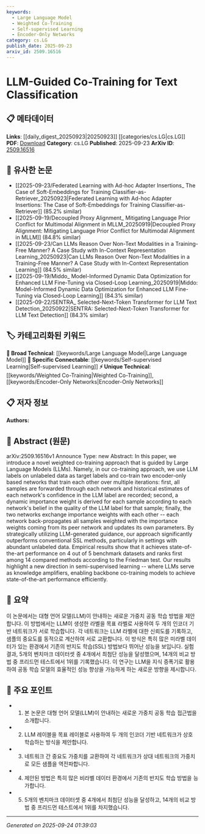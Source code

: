 ```yaml
---
keywords:
  - Large Language Model
  - Weighted Co-Training
  - Self-supervised Learning
  - Encoder-Only Networks
category: cs.LG
publish_date: 2025-09-23
arxiv_id: 2509.16516
---
```


<!-- KEYWORD_LINKING_METADATA:
{
  "processed_timestamp": "2025-09-24T01:39:03.248739",
  "vocabulary_version": "1.0",
  "selected_keywords": [
    "Large Language Model",
    "Weighted Co-Training",
    "Self-supervised Learning",
    "Encoder-Only Networks"
  ],
  "rejected_keywords": [],
  "similarity_scores": {
    "Large Language Model": 0.85,
    "Weighted Co-Training": 0.78,
    "Self-supervised Learning": 0.82,
    "Encoder-Only Networks": 0.7
  },
  "extraction_method": "AI_prompt_based",
  "budget_applied": true,
  "candidates_json": {
    "candidates": [
      {
        "surface": "Large Language Models",
        "canonical": "Large Language Model",
        "aliases": [
          "LLM",
          "Large Language Models"
        ],
        "category": "broad_technical",
        "rationale": "LLMs are central to the proposed method and connect broadly with existing NLP and ML research.",
        "novelty_score": 0.45,
        "connectivity_score": 0.88,
        "specificity_score": 0.65,
        "link_intent_score": 0.85
      },
      {
        "surface": "Weighted Co-Training",
        "canonical": "Weighted Co-Training",
        "aliases": [
          "Co-Training",
          "Weighted Co-Training"
        ],
        "category": "unique_technical",
        "rationale": "This novel approach is the core contribution of the paper, offering a new method for semi-supervised learning.",
        "novelty_score": 0.75,
        "connectivity_score": 0.65,
        "specificity_score": 0.85,
        "link_intent_score": 0.78
      },
      {
        "surface": "Semi-Supervised Learning",
        "canonical": "Self-supervised Learning",
        "aliases": [
          "SSL",
          "Semi-Supervised Learning"
        ],
        "category": "specific_connectable",
        "rationale": "The paper advances SSL techniques, which are pivotal in modern ML frameworks.",
        "novelty_score": 0.5,
        "connectivity_score": 0.8,
        "specificity_score": 0.7,
        "link_intent_score": 0.82
      },
      {
        "surface": "Encoder-Only Networks",
        "canonical": "Encoder-Only Networks",
        "aliases": [
          "Encoder Networks"
        ],
        "category": "unique_technical",
        "rationale": "These networks are integral to the paper's methodology, distinguishing it from other architectures.",
        "novelty_score": 0.68,
        "connectivity_score": 0.6,
        "specificity_score": 0.78,
        "link_intent_score": 0.7
      }
    ],
    "ban_list_suggestions": [
      "method",
      "performance",
      "experiment"
    ]
  },
  "decisions": [
    {
      "candidate_surface": "Large Language Models",
      "resolved_canonical": "Large Language Model",
      "decision": "linked",
      "scores": {
        "novelty": 0.45,
        "connectivity": 0.88,
        "specificity": 0.65,
        "link_intent": 0.85
      }
    },
    {
      "candidate_surface": "Weighted Co-Training",
      "resolved_canonical": "Weighted Co-Training",
      "decision": "linked",
      "scores": {
        "novelty": 0.75,
        "connectivity": 0.65,
        "specificity": 0.85,
        "link_intent": 0.78
      }
    },
    {
      "candidate_surface": "Semi-Supervised Learning",
      "resolved_canonical": "Self-supervised Learning",
      "decision": "linked",
      "scores": {
        "novelty": 0.5,
        "connectivity": 0.8,
        "specificity": 0.7,
        "link_intent": 0.82
      }
    },
    {
      "candidate_surface": "Encoder-Only Networks",
      "resolved_canonical": "Encoder-Only Networks",
      "decision": "linked",
      "scores": {
        "novelty": 0.68,
        "connectivity": 0.6,
        "specificity": 0.78,
        "link_intent": 0.7
      }
    }
  ]
}
-->

# LLM-Guided Co-Training for Text Classification

## 📋 메타데이터

**Links**: [[daily_digest_20250923|20250923]] [[categories/cs.LG|cs.LG]]
**PDF**: [Download](https://arxiv.org/pdf/2509.16516.pdf)
**Category**: cs.LG
**Published**: 2025-09-23
**ArXiv ID**: [2509.16516](https://arxiv.org/abs/2509.16516)

## 🔗 유사한 논문
- [[2025-09-23/Federated Learning with Ad-hoc Adapter Insertions_ The Case of Soft-Embeddings for Training Classifier-as-Retriever_20250923|Federated Learning with Ad-hoc Adapter Insertions: The Case of Soft-Embeddings for Training Classifier-as-Retriever]] (85.2% similar)
- [[2025-09-19/Decoupled Proxy Alignment_ Mitigating Language Prior Conflict for Multimodal Alignment in MLLM_20250919|Decoupled Proxy Alignment: Mitigating Language Prior Conflict for Multimodal Alignment in MLLM]] (84.8% similar)
- [[2025-09-23/Can LLMs Reason Over Non-Text Modalities in a Training-Free Manner? A Case Study with In-Context Representation Learning_20250923|Can LLMs Reason Over Non-Text Modalities in a Training-Free Manner? A Case Study with In-Context Representation Learning]] (84.5% similar)
- [[2025-09-19/Middo_ Model-Informed Dynamic Data Optimization for Enhanced LLM Fine-Tuning via Closed-Loop Learning_20250919|Middo: Model-Informed Dynamic Data Optimization for Enhanced LLM Fine-Tuning via Closed-Loop Learning]] (84.3% similar)
- [[2025-09-22/SENTRA_ Selected-Next-Token Transformer for LLM Text Detection_20250922|SENTRA: Selected-Next-Token Transformer for LLM Text Detection]] (84.3% similar)

## 🏷️ 카테고리화된 키워드
**🧠 Broad Technical**: [[keywords/Large Language Model|Large Language Model]]
**🔗 Specific Connectable**: [[keywords/Self-supervised Learning|Self-supervised Learning]]
**⚡ Unique Technical**: [[keywords/Weighted Co-Training|Weighted Co-Training]], [[keywords/Encoder-Only Networks|Encoder-Only Networks]]

## 📋 저자 정보

**Authors:** 

## 📄 Abstract (원문)

arXiv:2509.16516v1 Announce Type: new 
Abstract: In this paper, we introduce a novel weighted co-training approach that is guided by Large Language Models (LLMs). Namely, in our co-training approach, we use LLM labels on unlabeled data as target labels and co-train two encoder-only based networks that train each other over multiple iterations: first, all samples are forwarded through each network and historical estimates of each network's confidence in the LLM label are recorded; second, a dynamic importance weight is derived for each sample according to each network's belief in the quality of the LLM label for that sample; finally, the two networks exchange importance weights with each other -- each network back-propagates all samples weighted with the importance weights coming from its peer network and updates its own parameters. By strategically utilizing LLM-generated guidance, our approach significantly outperforms conventional SSL methods, particularly in settings with abundant unlabeled data. Empirical results show that it achieves state-of-the-art performance on 4 out of 5 benchmark datasets and ranks first among 14 compared methods according to the Friedman test. Our results highlight a new direction in semi-supervised learning -- where LLMs serve as knowledge amplifiers, enabling backbone co-training models to achieve state-of-the-art performance efficiently.

## 📝 요약

이 논문에서는 대형 언어 모델(LLM)이 안내하는 새로운 가중치 공동 학습 방법을 제안합니다. 이 방법에서는 LLM이 생성한 라벨을 목표 라벨로 사용하여 두 개의 인코더 기반 네트워크가 서로 학습합니다. 각 네트워크는 LLM 라벨에 대한 신뢰도를 기록하고, 샘플의 중요도를 동적으로 계산하여 서로 교환합니다. 이 방식은 특히 많은 미라벨 데이터가 있는 환경에서 기존의 반지도 학습(SSL) 방법보다 뛰어난 성능을 보입니다. 실험 결과, 5개의 벤치마크 데이터셋 중 4개에서 최첨단 성능을 달성했으며, 14개의 비교 방법 중 프리드먼 테스트에서 1위를 기록했습니다. 이 연구는 LLM을 지식 증폭기로 활용하여 공동 학습 모델의 효율적인 성능 향상을 가능하게 하는 새로운 방향을 제시합니다.

## 🎯 주요 포인트

- 1. 본 논문은 대형 언어 모델(LLM)이 안내하는 새로운 가중치 공동 학습 접근법을 소개합니다.
- 2. LLM 레이블을 목표 레이블로 사용하여 두 개의 인코더 기반 네트워크가 상호 학습하는 방식을 제안합니다.
- 3. 네트워크 간 중요도 가중치를 교환하여 각 네트워크가 상대 네트워크의 가중치로 모든 샘플을 역전파합니다.
- 4. 제안된 방법은 특히 많은 비라벨 데이터 환경에서 기존의 반지도 학습 방법을 능가합니다.
- 5. 5개의 벤치마크 데이터셋 중 4개에서 최첨단 성능을 달성하고, 14개의 비교 방법 중 프리드먼 테스트에서 1위를 차지했습니다.


---

*Generated on 2025-09-24 01:39:03*